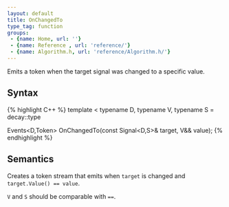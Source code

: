 ```yaml
---
layout: default
title: OnChangedTo
type_tag: function
groups: 
 - {name: Home, url: ''}
 - {name: Reference , url: 'reference/'}
 - {name: Algorithm.h, url: 'reference/Algorithm.h/'}
---
```


Emits a token when the target signal was changed to a specific value.

## Syntax
{% highlight C++ %}
template
<
    typename D,
    typename V,
    typename S = decay<V>::type
>
Events<D,Token> OnChangedTo(const Signal<D,S>& target, V&& value);
{% endhighlight %}

## Semantics
Creates a token stream that emits when `target` is changed and `target.Value() == value`.

`V` and `S` should be comparable with `==`.